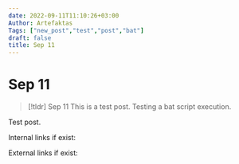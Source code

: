 ```yaml
---
date: 2022-09-11T11:10:26+03:00
Author: Artefaktas
Tags: ["new_post","test","post","bat"]
draft: false
title: Sep 11
---
```


# Sep 11

> [!tldr] Sep 11
> This is a test post. Testing a bat script execution.

Test post.

Internal links if exist:

External links if exist:
